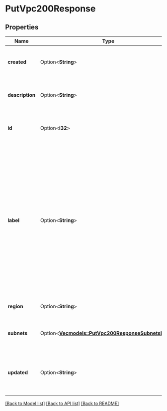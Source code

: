 # PutVpc200Response

## Properties

Name | Type | Description | Notes
------------ | ------------- | ------------- | -------------
**created** | Option<**String**> | __Filterable__, __Read-only__ The date-time of VPC creation. | [optional][readonly]
**description** | Option<**String**> | A written description to help distinguish the VPC. | [optional][default to ]
**id** | Option<**i32**> | __Filterable__, __Read-only__ The unique ID of the VPC. | [optional][readonly]
**label** | Option<**String**> | __Filterable__ The VPC's label, for display purposes only.  - Needs to be unique among the Account's VPCs. - Can only contain ASCII letters, numbers, and hyphens (`-`). You can't use two consecutive hyphens (`--`). | [optional]
**region** | Option<**String**> | __Filterable__ The Region for the VPC. | [optional]
**subnets** | Option<[**Vec<models::PutVpc200ResponseSubnetsInner>**](put_vpc_200_response_subnets_inner.md)> | A list of subnets associated with the VPC. | [optional]
**updated** | Option<**String**> | __Filterable__, __Read-only__ The date-time of the most recent VPC update. | [optional][readonly]

[[Back to Model list]](../README.md#documentation-for-models) [[Back to API list]](../README.md#documentation-for-api-endpoints) [[Back to README]](../README.md)


